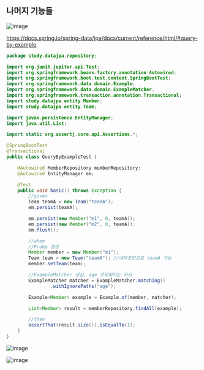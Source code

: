 ## **나머지 기능들**

![image](https://user-images.githubusercontent.com/79301439/188310791-de11d1b5-f524-42e7-a2c0-47da4ce5c593.png)

https://docs.spring.io/spring-data/jpa/docs/current/reference/html/#query-by-example

```java
package study.datajpa.repository;

import org.junit.jupiter.api.Test;
import org.springframework.beans.factory.annotation.Autowired;
import org.springframework.boot.test.context.SpringBootTest;
import org.springframework.data.domain.Example;
import org.springframework.data.domain.ExampleMatcher;
import org.springframework.transaction.annotation.Transactional;
import study.datajpa.entity.Member;
import study.datajpa.entity.Team;

import javax.persistence.EntityManager;
import java.util.List;

import static org.assertj.core.api.Assertions.*;

@SpringBootTest
@Transactional
public class QueryByExampleTest {

    @Autowired MemberRepository memberRepository;
    @Autowired EntityManager em;

    @Test
    public void basic() throws Exception {
        //given
        Team teamA = new Team("teamA");
        em.persist(teamA);

        em.persist(new Member("m1", 0, teamA));
        em.persist(new Member("m2", 0, teamA));
        em.flush();

        //when
        //Probe 생성
        Member member = new Member("m1");
        Team team = new Team("teamA"); //내부조인으로 teamA 가능
        member.setTeam(team);

        //ExampleMatcher 생성, age 프로퍼티는 무시
        ExampleMatcher matcher = ExampleMatcher.matching()
                .withIgnorePaths("age");

        Example<Member> example = Example.of(member, matcher);

        List<Member> result = memberRepository.findAll(example);

        //then
        assertThat(result.size()).isEqualTo(1);
    }
}
```

![image](https://user-images.githubusercontent.com/79301439/188310909-3a7f47eb-70e9-4d92-b197-85596b0bcaca.png)

![image](https://user-images.githubusercontent.com/79301439/188310926-71e08869-fddc-42aa-af11-e1de84e4c3b1.png)
